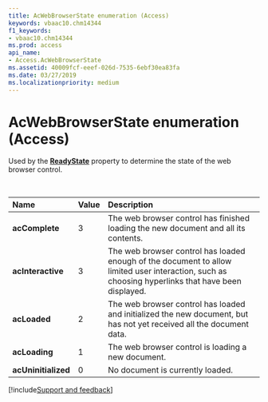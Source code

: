 ```yaml
---
title: AcWebBrowserState enumeration (Access)
keywords: vbaac10.chm14344
f1_keywords:
- vbaac10.chm14344
ms.prod: access
api_name:
- Access.AcWebBrowserState
ms.assetid: 40009fcf-eeef-026d-7535-6ebf30ea83fa
ms.date: 03/27/2019
ms.localizationpriority: medium
---
```



# AcWebBrowserState enumeration (Access)

Used by the **[ReadyState](Access.WebBrowserControl.ReadyState.md)** property to determine the state of the web browser control.

<br/>

|Name|Value|Description|
|:-----|:-----|:-----|
|**acComplete**|3|The web browser control has finished loading the new document and all its contents.|
|**acInteractive**|3|The web browser control has loaded enough of the document to allow limited user interaction, such as choosing hyperlinks that have been displayed.|
|**acLoaded**|2|The web browser control has loaded and initialized the new document, but has not yet received all the document data.|
|**acLoading**|1|The web browser control is loading a new document.|
|**acUninitialized**|0|No document is currently loaded.|




[!include[Support and feedback](~/includes/feedback-boilerplate.md)]